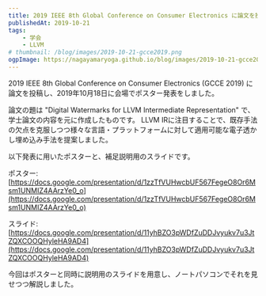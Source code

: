 ```yaml
---
title: 2019 IEEE 8th Global Conference on Consumer Electronics に論文を投稿した
publishedAt: 2019-10-21
tags:
    - 学会
    - LLVM
# thumbnail: /blog/images/2019-10-21-gcce2019.png
ogpImage: https://nagayamaryoga.github.io/blog/images/2019-10-21-gcce2019.png
---
```


2019 IEEE 8th Global Conference on Consumer Electronics (GCCE 2019) に論文を投稿し、2019年10月18日に会場でポスター発表をしました。

論文の題は "Digital Watermarks for LLVM Intermediate Representation" で、学士論文の内容を元に作成したものです。
LLVM IRに注目することで、既存手法の欠点を克服しつつ様々な言語・プラットフォームに対して適用可能な電子透かし埋め込み手法を提案しました。

以下発表に用いたポスターと、補足説明用のスライドです。

ポスター: [https://docs.google.com/presentation/d/1zzTfVUHwcbUF567FegeO8Or6Msm1UNMIZ4AArzYe0_o](https://docs.google.com/presentation/d/1zzTfVUHwcbUF567FegeO8Or6Msm1UNMIZ4AArzYe0_o)

スライド: [https://docs.google.com/presentation/d/11yhBZO3pWDfZuDDJvyukv7u3JtZQXCOOQHyleHA9AD4](https://docs.google.com/presentation/d/11yhBZO3pWDfZuDDJvyukv7u3JtZQXCOOQHyleHA9AD4)

今回はポスターと同時に説明用のスライドを用意し、ノートパソコンでそれを見せつつ解説しました。

